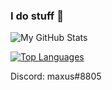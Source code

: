 ### I do stuff 👀

![My GitHub Stats](https://github-readme-stats.vercel.app/api?username=maxuss&show_icons=true&theme=gruvbox)

[![Top Languages](https://github-readme-stats.vercel.app/api/top-langs/?username=maxuss&hide=php,css,html,mcfunction,dockerfile&theme=gruvbox&card_width=500)](https://github.com/Maxuss/Maxuss)

Discord: maxus#8805
